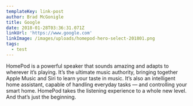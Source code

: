 ```yaml
---
templateKey: link-post
author: Brad McGonigle
title: Google
date: 2018-01-28T03:36:31.071Z
linkUrl: 'https://www.google.com'
linkImage: /images/uploads/homepod-hero-select-201801.png
tags:
  - test
---
```

HomePod is a powerful speaker that sounds amazing and adapts to wherever it’s playing. It’s the ultimate music authority, bringing together Apple Music and Siri to learn your taste in music. It’s also an intelligent home assistant, capable of handling everyday tasks — and controlling your smart home. HomePod takes the listening experience to a whole new level. And that’s just the beginning.
